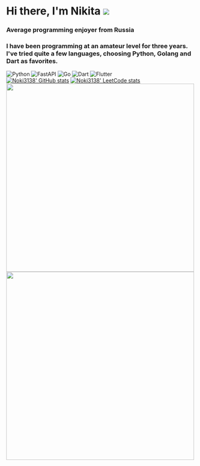 # Hi there, I'm Nikita ![](https://github.com/blackcater/blackcater/raw/main/images/Hi.gif) 
### Average programming enjoyer from Russia
### I have been programming at an amateur level for three years. I've tried quite a few languages, choosing Python, Golang and Dart as favorites.
![Python](https://img.shields.io/badge/python-3670A0?style=for-the-badge&logo=python&logoColor=ffdd54) ![FastAPI](https://img.shields.io/badge/FastAPI-005571?style=for-the-badge&logo=fastapi)
![Go](https://img.shields.io/badge/go-%2300ADD8.svg?style=for-the-badge&logo=go&logoColor=white)
![Dart](https://img.shields.io/badge/dart-%230175C2.svg?style=for-the-badge&logo=dart&logoColor=white) ![Flutter](https://img.shields.io/badge/Flutter-%2302569B.svg?style=for-the-badge&logo=Flutter&logoColor=white)\
[![Noki3138' GitHub stats](https://github-readme-stats.vercel.app/api?username=noki3138)](https://github.com/anuraghazra/github-readme-stats)
[![Noki3138' LeetCode stats](https://leetcode-stats-six.vercel.app/api?username=noki3138)](https://github.com/KnlnKS/leetcode-stats)\
<image src="https://wakatime.com/share/@8672bded-15c7-4eda-8706-48f793dfd44b/aec263e3-e88c-4893-8d93-82e53e8dc385.svg" height="500" />
<image src="https://wakatime.com/share/@8672bded-15c7-4eda-8706-48f793dfd44b/808693a6-43f3-4720-9159-f12566cd4c9d.svg" height="500" />
